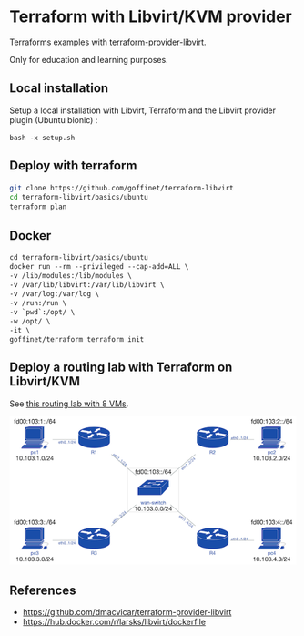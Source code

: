 # Terraform with Libvirt/KVM provider

Terraforms examples with [terraform-provider-libvirt](https://github.com/dmacvicar/terraform-provider-libvirt/).

Only for education and learning purposes.

## Local installation

Setup a local installation with Libvirt, Terraform and the Libvirt provider plugin (Ubuntu bionic) :

```
bash -x setup.sh
```

## Deploy with terraform

```bash
git clone https://github.com/goffinet/terraform-libvirt
cd terraform-libvirt/basics/ubuntu
terraform plan
```

## Docker

```
cd terraform-libvirt/basics/ubuntu
docker run --rm --privileged --cap-add=ALL \
-v /lib/modules:/lib/modules \
-v /var/lib/libvirt:/var/lib/libvirt \
-v /var/log:/var/log \
-v /run:/run \
-v `pwd`:/opt/ \
-w /opt/ \
-it \
goffinet/terraform terraform init
```

## Deploy a routing lab with Terraform on Libvirt/KVM

See [this routing lab with 8 VMs](labs/103/README.md).

![](labs/103/lab103-ospf-quad-pod_small.png)

## References

- https://github.com/dmacvicar/terraform-provider-libvirt
- https://hub.docker.com/r/larsks/libvirt/dockerfile
